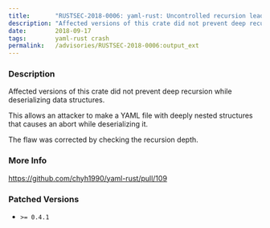 ```yaml
---
title:       "RUSTSEC-2018-0006: yaml-rust: Uncontrolled recursion leads to abort in deserialization"
description: "Affected versions of this crate did not prevent deep recursion while deserializing data structures. This allows an attacker to make a YAML file with deeply nested structures that causes an abort while deserializing it. The flaw was corrected by checking the recursion depth."
date:        2018-09-17
tags:        yaml-rust crash
permalink:   /advisories/RUSTSEC-2018-0006:output_ext
---
```


### Description

Affected versions of this crate did not prevent deep recursion while
deserializing data structures.

This allows an attacker to make a YAML file with deeply nested structures
that causes an abort while deserializing it.

The flaw was corrected by checking the recursion depth.

### More Info

<https://github.com/chyh1990/yaml-rust/pull/109>

### Patched Versions

- `>= 0.4.1`


